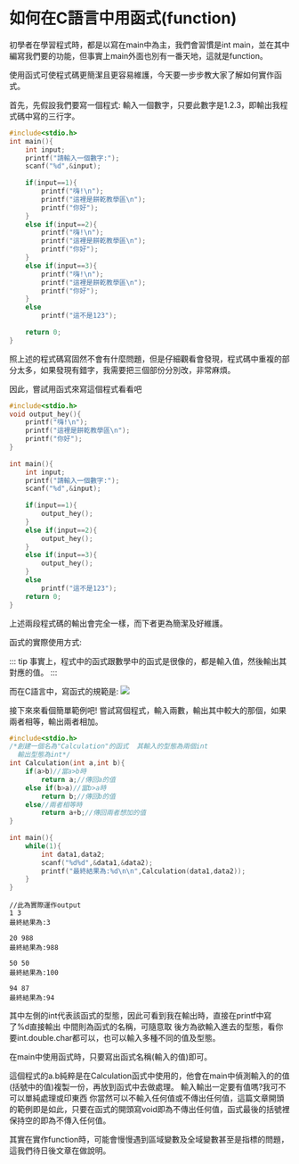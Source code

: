 # 如何在C語言中用函式(function)

初學者在學習程式時，都是以寫在main中為主，我們會習慣是int main，並在其中編寫我們要的功能，但事實上main外面也別有一番天地，這就是function。

使用函式可使程式碼更簡潔且更容易維護，今天要一步步教大家了解如何實作函式。

首先，先假設我們要寫一個程式:
輸入一個數字，只要此數字是1.2.3，即輸出我程式碼中寫的三行字。
```c
#include<stdio.h>
int main(){
    int input;
    printf("請輸入一個數字:");
    scanf("%d",&input);
​
    if(input==1){
        printf("嗨!\n");
        printf("這裡是餅乾教學區\n");
        printf("你好");
    }
    else if(input==2){
        printf("嗨!\n");
        printf("這裡是餅乾教學區\n");
        printf("你好");
    }
    else if(input==3){
        printf("嗨!\n");
        printf("這裡是餅乾教學區\n");
        printf("你好");
    }
    else
        printf("這不是123");
​
    return 0;
}

```
 照上述的程式碼寫固然不會有什麼問題，但是仔細觀看會發現，程式碼中重複的部分太多，如果發現有錯字，我需要把三個部份分別改，非常麻煩。

因此，嘗試用函式來寫這個程式看看吧

```c
#include<stdio.h>
void output_hey(){
    printf("嗨!\n");
    printf("這裡是餅乾教學區\n");
    printf("你好");
}
​
int main(){
    int input;
    printf("請輸入一個數字:");
    scanf("%d",&input);
​
    if(input==1){
        output_hey();
    }
    else if(input==2){
        output_hey();
    }
    else if(input==3){
        output_hey();
    }
    else
        printf("這不是123");
    return 0;
}
```
上述兩段程式碼的輸出會完全一樣，而下者更為簡潔及好維護。



函式的實際使用方式:

::: tip
事實上，程式中的函式跟數學中的函式是很像的，都是輸入值，然後輸出其對應的值。
:::



而在C語言中，寫函式的規範是:
![](https://1.bp.blogspot.com/-Gn6MmZymkcw/XhXlkdJNY5I/AAAAAAAAAYs/RL4MMGFpxPYEZ4paN6SUvuiW5LBJebeKgCLcBGAsYHQ/s1600/2.png)

接下來來看個簡單範例吧!
嘗試寫個程式，輸入兩數，輸出其中較大的那個，如果兩者相等，輸出兩者相加。

```c
#include<stdio.h>
/*創建一個名為"Calculation"的函式  其輸入的型態為兩個int
  輸出型態為int*/
int Calculation(int a,int b){
    if(a>b)//當a>b時
        return a;//傳回a的值
    else if(b>a)//當b>a時
        return b;//傳回b的值
    else//兩者相等時
        return a+b;//傳回兩者想加的值
}
​
int main(){
    while(1){
        int data1,data2;
        scanf("%d%d",&data1,&data2);
        printf("最終結果為:%d\n\n",Calculation(data1,data2));
    }
}
```

```
//此為實際運作output
1 3
最終結果為:3
​
20 988
最終結果為:988
​
50 50
最終結果為:100
​
94 87
最終結果為:94
```

其中左側的int代表該函式的型態，因此可看到我在輸出時，直接在printf中寫了%d直接輸出
中間則為函式的名稱，可隨意取
後方為欲輸入進去的型態，看你要int.double.char都可以，也可以輸入多種不同的值及型態。

在main中使用函式時，只要寫出函式名稱(輸入的值)即可。

這個程式的a.b純粹是在Calculation函式中使用的，他會在main中偵測輸入的的值(括號中的值)複製一份，再放到函式中去做處理。
輸入輸出一定要有值嗎?我可不可以單純處理或印東西
你當然可以不輸入任何值或不傳出任何值，這篇文章開頭的範例即是如此，只要在函式的開頭寫void即為不傳出任何值，函式最後的括號裡保持空的即為不傳入任何值。


其實在實作function時，可能會慢慢遇到區域變數及全域變數甚至是指標的問題，這我們待日後文章在做說明。